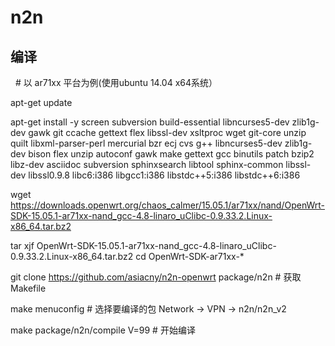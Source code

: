 # n2n
编译
---

   # 以 ar71xx 平台为例(使用ubuntu 14.04 x64系统）
   
   apt-get update
  
   apt-get install -y screen subversion build-essential libncurses5-dev zlib1g-dev gawk git ccache gettext flex libssl-dev xsltproc wget git-core unzip quilt libxml-parser-perl mercurial bzr ecj cvs g++ libncurses5-dev zlib1g-dev bison flex unzip autoconf gawk make gettext gcc binutils patch bzip2 libz-dev asciidoc subversion sphinxsearch libtool sphinx-common libssl-dev libssl0.9.8 libc6:i386 libgcc1:i386 libstdc++5:i386 libstdc++6:i386
   
   wget https://downloads.openwrt.org/chaos_calmer/15.05.1/ar71xx/nand/OpenWrt-SDK-15.05.1-ar71xx-nand_gcc-4.8-linaro_uClibc-0.9.33.2.Linux-x86_64.tar.bz2
   
   tar xjf OpenWrt-SDK-15.05.1-ar71xx-nand_gcc-4.8-linaro_uClibc-0.9.33.2.Linux-x86_64.tar.bz2
cd OpenWrt-SDK-ar71xx-*

   git clone https://github.com/asiacny/n2n-openwrt package/n2n # 获取 Makefile

   make menuconfig # 选择要编译的包 Network -> VPN -> n2n/n2n_v2

   make package/n2n/compile V=99     # 开始编译
 
